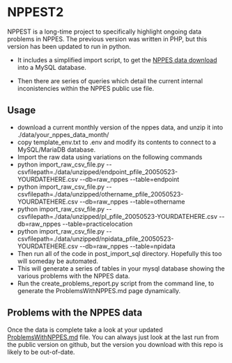 # NPPEST2
NPPEST is a long-time project to specifically highlight ongoing data problems in NPPES.
The previous version was written in PHP, but this version has been updated to run in python. 

* It includes a simplified import script, to get the [NPPES data download](https://download.cms.gov/nppes/NPI_Files.html) into a MySQL database.

* Then there are series of queries which detail the current internal inconistencies within the NPPES public use file.

## Usage

* download a current monthly version of the nppes data, and unzip it into ./data/your_nppes_data_month/
* copy template_env.txt to .env and modify its contents to connect to a MySQL/MariaDB database.
* Import the raw data using variations on the following commands
* python import_raw_csv_file.py --csvfilepath=./data/unzipped/endpoint_pfile_20050523-YOURDATEHERE.csv --db=raw_nppes --table=endpoint
* python import_raw_csv_file.py --csvfilepath=./data/unzipped/othername_pfile_20050523-YOURDATEHERE.csv --db=raw_nppes --table=othername
* python import_raw_csv_file.py --csvfilepath=./data/unzipped/pl_pfile_20050523-YOURDATEHERE.csv --db=raw_nppes --table=practicelocation
* python import_raw_csv_file.py --csvfilepath=./data/unzipped/npidata_pfile_20050523-YOURDATEHERE.csv --db=raw_nppes --table=npidata
* Then run all of the code in post_import_sql directory. Hopefully this too will someday be automated.
* This will generate a series of tables in your mysql database showing the various problems with the NPPES data.
* Run the create_problems_report.py script from the command line, to generate the ProblemsWithNPPES.md page dynamically.

## Problems with the NPPES data

Once the data is complete take a look at your updated [ProblemsWithNPPES.md](./ProblemsWithNPPES.md) file. You can always just look at the last run from the public version on github, but the version you download with this repo is likely to be out-of-date.

